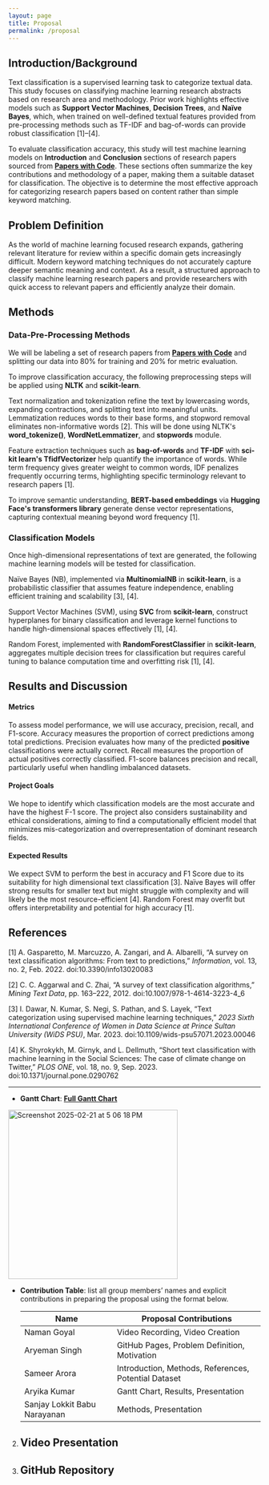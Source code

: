```yaml
---
layout: page
title: Proposal
permalink: /proposal
---
```

## Introduction/Background

Text classification is a supervised learning task to categorize textual data. This study focuses on classifying machine learning research abstracts based on research area and methodology. Prior work highlights effective models such as **Support Vector Machines**, **Decision Trees**, and **Naïve Bayes**, which, when trained on well-defined textual features provided from pre-processing methods such as TF-IDF and bag-of-words can provide robust classification [1]–[4]. 

To evaluate classification accuracy, this study will test machine learning models on **Introduction** and **Conclusion** sections of research papers sourced from [**Papers with Code**](https://paperswithcode.com/). These sections often summarize the key contributions and methodology of a paper, making them a suitable dataset for classification. The objective is to determine the most effective approach for categorizing research papers based on content rather than simple keyword matching.

## Problem Definition
As the world of machine learning focused research expands, gathering relevant literature for review within a specific domain gets increasingly difficult. Modern keyword matching techniques do not accurately capture deeper semantic meaning and context. As a result, a structured approach to classify machine learning research papers and provide researchers with quick access to relevant papers and efficiently analyze their domain. 

## Methods
### Data-Pre-Processing Methods
We will be labeling a set of research papers from [**Papers with Code**](https://paperswithcode.com/) and splitting our data into 80% for training and 20% for metric evaluation. 

To improve classification accuracy, the following preprocessing steps will be applied using **NLTK** and **scikit-learn**. 

Text normalization and tokenization refine the text by lowercasing words, expanding contractions, and splitting text into meaningful units. Lemmatization reduces words to their base forms, and stopword removal eliminates non-informative words [2]. This will be done using NLTK's **word_tokenize()**, **WordNetLemmatizer**, and **stopwords** module. 

Feature extraction techniques such as **bag-of-words** and **TF-IDF** with **sci-kit learn's TfidfVectorizer** help quantify the importance of words. While term frequency gives greater weight to common words, IDF penalizes frequently occurring terms, highlighting specific terminology relevant to research papers [1]. 

To improve semantic understanding, **BERT-based embeddings** via **Hugging Face's transformers library** generate dense vector representations, capturing contextual meaning beyond word frequency [1]. 

### Classification Models
Once high-dimensional representations of text are generated, the following machine learning models will be tested for classification.

Naïve Bayes (NB), implemented via **MultinomialNB** in **scikit-learn**, is a probabilistic classifier that assumes feature independence, enabling efficient training and scalability [3], [4]. 

Support Vector Machines (SVM), using **SVC** from **scikit-learn**, construct hyperplanes for binary classification and leverage kernel functions to handle high-dimensional spaces effectively [1], [4]. 

Random Forest, implemented with **RandomForestClassifier** in **scikit-learn**, aggregates multiple decision trees for classification but requires careful tuning to balance computation time and overfitting risk [1], [4].

## Results and Discussion
#### Metrics
To assess model performance, we will use accuracy, precision, recall, and F1-score. Accuracy measures the proportion of correct predictions among total predictions. Precision evaluates how many of the predicted **positive** classifications were actually correct. Recall measures the proportion of actual positives correctly classified. F1-score balances precision and recall, particularly useful when handling imbalanced datasets.

#### Project Goals
We hope to identify which classification models are the most accurate and have the highest F-1 score. The project also considers sustainability and ethical considerations, aiming to find a computationally efficient model that minimizes mis-categorization and overrepresentation of dominant research fields. 

#### Expected Results
We expect SVM to perform the best in accuracy and F1 Score due to its suitability for high dimensional text classification [3]. Naïve Bayes will offer strong results for smaller text but might struggle with complexity and will likely be the most resource-efficient [4]. Random Forest may overfit but offers interpretability and potential for high accuracy [1].

## References
[1] A. Gasparetto, M. Marcuzzo, A. Zangari, and A. Albarelli, “A survey on text classification algorithms: From text to predictions,” _Information_, vol. 13, no. 2, Feb. 2022. doi:10.3390/info13020083

[2] C. C. Aggarwal and C. Zhai, “A survey of text classification algorithms,” _Mining Text Data_, pp. 163–222, 2012. doi:10.1007/978-1-4614-3223-4_6

[3] I. Dawar, N. Kumar, S. Negi, S. Pathan, and S. Layek, “Text categorization using supervised machine learning techniques,” _2023 Sixth International Conference of Women in Data Science at Prince Sultan University (WiDS PSU)_, Mar. 2023. doi:10.1109/wids-psu57071.2023.00046

[4] K. Shyrokykh, M. Girnyk, and L. Dellmuth, “Short text classification with machine learning in the Social Sciences: The case of climate change on Twitter,” _PLOS ONE_, vol. 18, no. 9, Sep. 2023. doi:10.1371/journal.pone.0290762

---   
- **Gantt Chart**: 
[**Full Gantt Chart**](https://gtvault-my.sharepoint.com/:x:/g/personal/akumar906_gatech_edu/EXJc6ihn5flFu38MAn05b_4BXmzhr109P-YNltiuoURhIg?e=5WeXAZ)

<img width="338" alt="Screenshot 2025-02-21 at 5 06 18 PM" src="https://github.com/user-attachments/assets/ed6d20b4-1640-4a3d-be48-236dd2529874" />


- **Contribution Table**: list all group members’ names and explicit contributions in preparing the proposal using the format below.

     | Name    | Proposal Contributions |
     |---------|------------------------|
     | Naman Goyal | Video Recording, Video Creation |
     | Aryeman Singh | GitHub Pages, Problem Definition, Motivation |
     | Sameer Arora  | Introduction, Methods, References, Potential Dataset |
     | Aryika Kumar | Gantt Chart, Results, Presentation |
     | Sanjay Lokkit Babu Narayanan | Methods, Presentation |


2. **Video Presentation**  
   - 

3. **GitHub Repository**  
   - 

